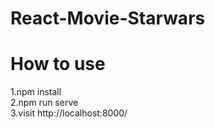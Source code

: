 # React-Movie-Starwars

How to use
=

1.npm install<br>
2.npm run serve<br>
3.visit http://localhost:8000/<br>
